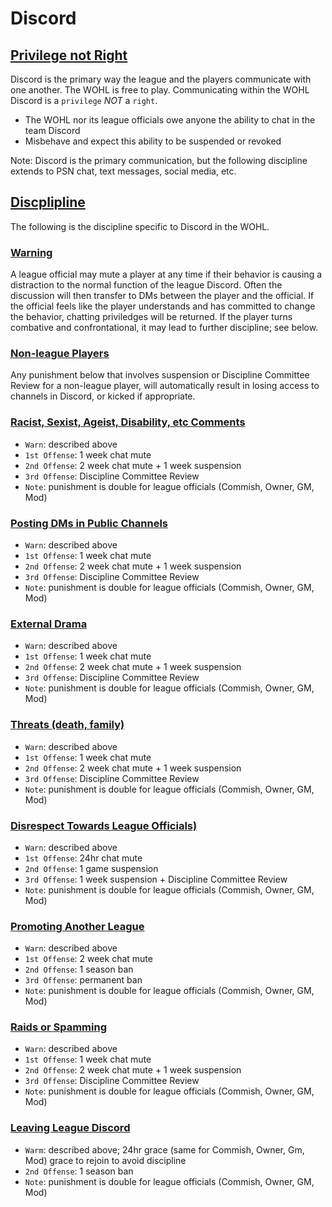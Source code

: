 # Discord

## [Privilege not Right](#privilege-not-right)
Discord is the primary way the league and the players communicate with one another. The WOHL is free to play. Communicating within the WOHL Discord is a `privilege` *NOT* a `right`.
- The WOHL nor its league officials owe anyone the ability to chat in the team Discord
- Misbehave and expect this ability to be suspended or revoked

Note: Discord is the primary communication, but the following discipline extends to PSN chat, text messages, social media, etc.

## [Discplipline](#discipline)
The following is the discipline specific to Discord in the WOHL.

### [Warning](#warning)
A league official may mute a player at any time if their behavior is causing a distraction to the normal function of the league Discord. Often the discussion will then transfer to DMs between the player and the official. If the official feels like the player understands and has committed to change the behavior, chatting priviledges will be returned. If the player turns combative and confrontational, it may lead to further discipline; see below.

### [Non-league Players](#non-league-players)
Any punishment below that involves suspension or Discipline Committee Review for a non-league player, will automatically result in losing access to channels in Discord, or kicked if appropriate.

### [Racist, Sexist, Ageist, Disability, etc Comments](#prejudiced)
- `Warn`: described above
- `1st Offense`: 1 week chat mute
- `2nd Offense`: 2 week chat mute + 1 week suspension
- `3rd Offense`: Discipline Committee Review
- `Note`: punishment is double for league officials (Commish, Owner, GM, Mod)

### [Posting DMs in Public Channels](#post-dms-in-public)
- `Warn`: described above
- `1st Offense`: 1 week chat mute
- `2nd Offense`: 2 week chat mute + 1 week suspension
- `3rd Offense`: Discipline Committee Review
- `Note`: punishment is double for league officials (Commish, Owner, GM, Mod)

### [External Drama](#external-drama)
- `Warn`: described above
- `1st Offense`: 1 week chat mute
- `2nd Offense`: 2 week chat mute + 1 week suspension
- `3rd Offense`: Discipline Committee Review
- `Note`: punishment is double for league officials (Commish, Owner, GM, Mod)

### [Threats (death, family)](#threats)
- `Warn`: described above
- `1st Offense`: 1 week chat mute
- `2nd Offense`: 2 week chat mute + 1 week suspension
- `3rd Offense`: Discipline Committee Review
- `Note`: punishment is double for league officials (Commish, Owner, GM, Mod)

### [Disrespect Towards League Officials)](#disrespect)
- `Warn`: described above
- `1st Offense`: 24hr chat mute
- `2nd Offense`: 1 game suspension
- `3rd Offense`: 1 week suspension + Discipline Committee Review
- `Note`: punishment is double for league officials (Commish, Owner, GM, Mod)

### [Promoting Another League](#promoting-another-league)
- `Warn`: described above
- `1st Offense`: 2 week chat mute
- `2nd Offense`: 1 season ban
- `3rd Offense`: permanent ban
- `Note`: punishment is double for league officials (Commish, Owner, GM, Mod)

### [Raids or Spamming](#raids-or-spamming)
- `Warn`: described above
- `1st Offense`: 1 week chat mute
- `2nd Offense`: 2 week chat mute + 1 week suspension
- `3rd Offense`: Discipline Committee Review
- `Note`: punishment is double for league officials (Commish, Owner, GM, Mod)

### [Leaving League Discord](#leaving-discord)
- `Warm`: described above; 24hr grace (same for Commish, Owner, Gm, Mod) grace to rejoin to avoid discipline
- `2nd Offense`: 1 season ban
- `Note`: punishment is double for league officials (Commish, Owner, GM, Mod)
